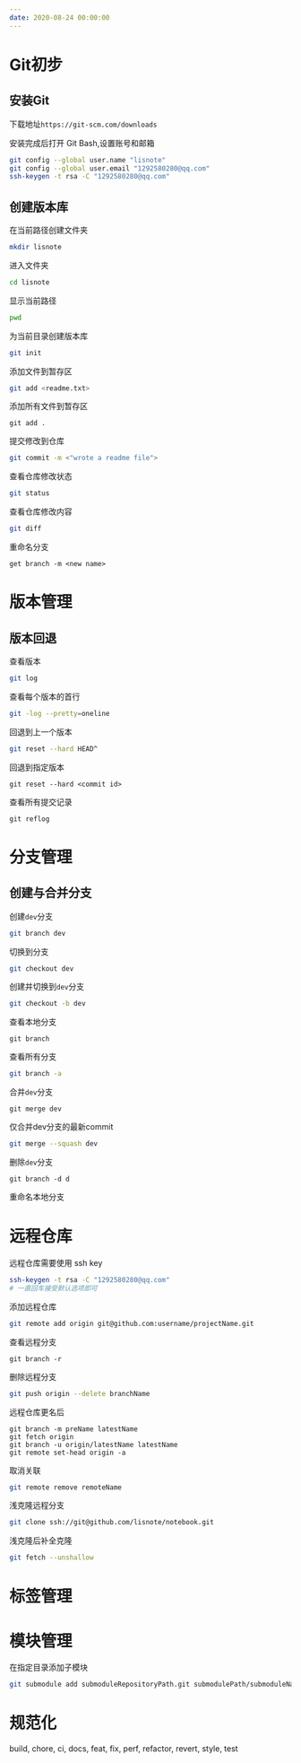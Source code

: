 ```yaml
---
date: 2020-08-24 00:00:00
---
```

# Git初步

## 安装Git

下载地址`https://git-scm.com/downloads`

安装完成后打开 Git Bash,设置账号和邮箱

```bash
git config --global user.name "lisnote"
git config --global user.email "1292580280@qq.com"
ssh-keygen -t rsa -C "1292580280@qq.com"
```

## 创建版本库

在当前路径创建文件夹

```bash
mkdir lisnote
```

进入文件夹 

```bash
cd lisnote
```

显示当前路径

```bash
pwd
```

为当前目录创建版本库

```bash
git init
```

添加文件到暂存区

```bash
git add <readme.txt>
```

添加所有文件到暂存区

```
git add .
```

提交修改到仓库

```bash
git commit -m <"wrote a readme file">
```

查看仓库修改状态

```bash
git status
```

查看仓库修改内容

```bash
git diff
```

重命名分支

```
get branch -m <new name>
```



# 版本管理

## 版本回退

查看版本

```bash
git log
```

查看每个版本的首行

```bash
git -log --pretty=oneline
```

回退到上一个版本

```bash
git reset --hard HEAD^ 
```

回退到指定版本

```
git reset --hard <commit id>
```

查看所有提交记录

```
git reflog
```



# 分支管理

## 创建与合并分支

创建`dev`分支

```bash
git branch dev
```

切换到分支

```bash
git checkout dev
```

创建并切换到`dev`分支

```bash
git checkout -b dev
```

查看本地分支

```
git branch
```

查看所有分支

```bash
git branch -a
```

合并`dev`分支

```
git merge dev
```

仅合并dev分支的最新commit

```bash
git merge --squash dev
```

删除`dev`分支

```
git branch -d d
```

重命名本地分支

# 远程仓库

远程仓库需要使用 ssh key

```bash
ssh-keygen -t rsa -C "1292580280@qq.com"
# 一直回车接受默认选项即可
```



添加远程仓库

```bash
git remote add origin git@github.com:username/projectName.git
```

查看远程分支

```
git branch -r
```

删除远程分支

```bash
git push origin --delete branchName
```

远程仓库更名后

```
git branch -m preName latestName
git fetch origin
git branch -u origin/latestName latestName
git remote set-head origin -a
```

取消关联

```bash
git remote remove remoteName
```

浅克隆远程分支

```bash
git clone ssh://git@github.com/lisnote/notebook.git
```

浅克隆后补全克隆

```bash
git fetch --unshallow
```

# 标签管理



# 模块管理

在指定目录添加子模块

```bash
git submodule add submoduleRepositoryPath.git submodulePath/submoduleName
```



# 规范化

build, chore, ci, docs, feat, fix, perf, refactor, revert, style, test






































